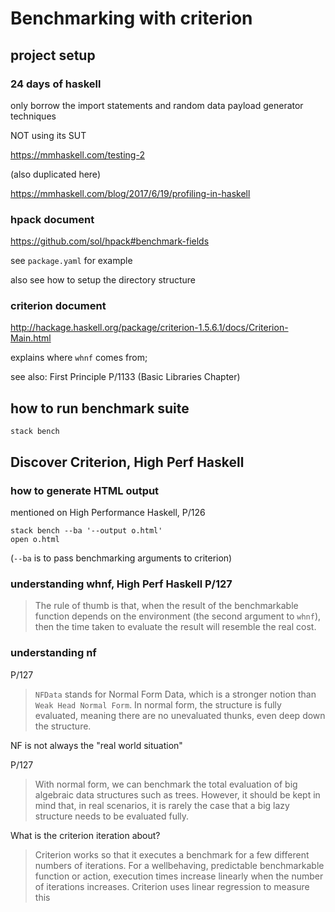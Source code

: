# Benchmarking with criterion

## project setup

### 24 days of haskell

only borrow the import statements and random data payload generator
techniques

NOT using its SUT

<https://mmhaskell.com/testing-2>

(also duplicated here)

<https://mmhaskell.com/blog/2017/6/19/profiling-in-haskell>

### hpack document

<https://github.com/sol/hpack#benchmark-fields>

see `package.yaml` for example

also see how to setup the directory structure

### criterion document

<http://hackage.haskell.org/package/criterion-1.5.6.1/docs/Criterion-Main.html>

explains where `whnf` comes from;

see also: First Principle P/1133 (Basic Libraries Chapter)

## how to run benchmark suite

`stack bench`

## Discover Criterion, High Perf Haskell

### how to generate HTML output

mentioned on High Performance Haskell, P/126

```shell
stack bench --ba '--output o.html'
open o.html
```

(`--ba` is to pass benchmarking arguments to criterion)

### understanding whnf, High Perf Haskell P/127

> The rule of thumb is that, when the result of the benchmarkable
> function depends on the environment (the second argument to `whnf`),
> then the time taken to evaluate the result will resemble the real cost.

### understanding nf

P/127

> `NFData` stands for Normal Form Data, which is a stronger notion
> than `Weak Head Normal Form`. In normal form, the structure is fully
> evaluated, meaning there are no unevaluated thunks, even deep down
> the structure.

NF is not always the "real world situation"

P/127

> With normal form, we can benchmark the total evaluation of big algebraic
> data structures such as trees. However, it should be kept in mind that,
> in real scenarios, it is rarely the case that a big lazy structure needs
> to be evaluated fully.

What is the criterion iteration about?

> Criterion works so that it executes a benchmark for a few different numbers
> of iterations. For a wellbehaving, predictable benchmarkable function or
> action, execution times increase linearly when the number of iterations
> increases. Criterion uses linear regression to measure this

